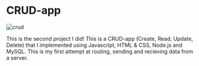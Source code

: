 # CRUD-app

![crud](https://user-images.githubusercontent.com/42752904/46250136-a297c900-c434-11e8-9110-4f46303ec093.png)

This is the second project I did! This is a CRUD-app (Create, Read, Update, Delete) that I implemented using Javascript, HTML & CSS, Node.js and MySQL. This is my first attempt at routing, sending and recieving data from a server.
